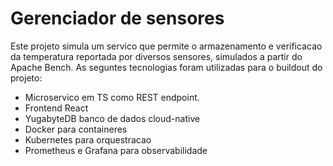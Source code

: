 # Gerenciador de sensores
Este projeto simula um servico que permite o armazenamento e verificacao da temperatura reportada por diversos sensores, simulados a partir do Apache Bench.
As seguntes tecnologias foram utilizadas para o buildout do projeto:
* Microservico em TS como REST endpoint.
* Frontend React
* YugabyteDB banco de dados cloud-native
* Docker para containeres
* Kubernetes para orquestracao
* Prometheus e Grafana para observabilidade
